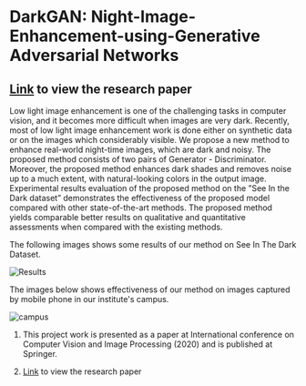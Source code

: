 # DarkGAN: Night-Image-Enhancement-using-Generative Adversarial Networks

## [Link](https://link.springer.com/chapter/10.1007/978-981-16-1086-8_26) to view the research paper

Low light image enhancement is one of the challenging tasks in computer vision, and
it becomes more difficult when images are very dark. Recently, most of low light image
enhancement work is done either on synthetic data or on the images which considerably
visible. We propose a new method to enhance real-world night-time images, which are
dark and noisy. The proposed method consists of two pairs of Generator - Discriminator.
Moreover, the proposed method enhances dark shades and removes noise up to a much
extent, with natural-looking colors in the output image. Experimental results evaluation
of the proposed method on the ”See In the Dark dataset” demonstrates the effectiveness of
the proposed model compared with other state-of-the-art methods. The proposed method
yields comparable better results on qualitative and quantitative assessments when compared
with the existing methods.

The following images shows some results of our method on See In The Dark Dataset. 

![Results](Results.png)

The images below shows effectiveness of our method on images captured by mobile phone in our institute's campus.

![campus](campus.png)

1. This project work is presented as a paper at International conference on Computer Vision and Image Processing (2020) and is published at Springer.

2. [Link](https://link.springer.com/chapter/10.1007/978-981-16-1086-8_26) to view the research paper
